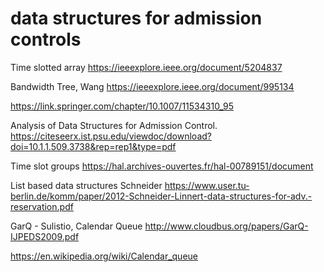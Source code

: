 
# data structures for admission controls

Time slotted array https://ieeexplore.ieee.org/document/5204837

Bandwidth Tree, Wang https://ieeexplore.ieee.org/document/995134

https://link.springer.com/chapter/10.1007/11534310_95

Analysis of Data Structures for Admission Control. https://citeseerx.ist.psu.edu/viewdoc/download?doi=10.1.1.509.3738&rep=rep1&type=pdf

Time slot groups https://hal.archives-ouvertes.fr/hal-00789151/document

List based data structures Schneider https://www.user.tu-berlin.de/komm/paper/2012-Schneider-Linnert-data-structures-for-adv.-reservation.pdf

GarQ - Sulistio, Calendar Queue
http://www.cloudbus.org/papers/GarQ-IJPEDS2009.pdf

https://en.wikipedia.org/wiki/Calendar_queue

